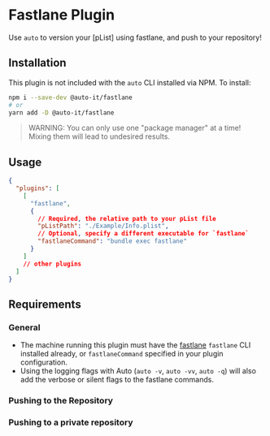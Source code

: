 # Fastlane Plugin

Use `auto` to version your [pList] using fastlane, and push to your repository!

## Installation

This plugin is not included with the `auto` CLI installed via NPM. To install:

```bash
npm i --save-dev @auto-it/fastlane
# or
yarn add -D @auto-it/fastlane
```

> WARNING: You can only use one "package manager" at a time!
> Mixing them will lead to undesired results.

## Usage

```json
{
  "plugins": [
    [
      "fastlane",
      {
        // Required, the relative path to your pList file
        "pListPath": "./Example/Info.plist",
        // Optional, specify a different executable for `fastlane`
        "fastlaneCommand": "bundle exec fastlane"
      }
    ]
    // other plugins
  ]
}
```

## Requirements

### General

- The machine running this plugin must have the [fastlane](https://fastlane.tools/) `fastlane` CLI installed already, or `fastlaneCommand` specified in your plugin configuration.
- Using the logging flags with Auto (`auto -v`, `auto -vv`, `auto -q`) will also add the verbose or silent flags to the fastlane commands.

### Pushing to the Repository


### Pushing to a private repository